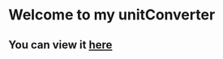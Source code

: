 ﻿# Welcome to my unitConverter
## You can view it <a href='roaring-lolly-62c256.netlify.app' target=_blank>here</a>
